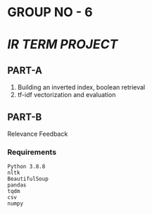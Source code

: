# GROUP NO - 6

#  _IR TERM PROJECT_  


## PART-A

1) Building an inverted index, boolean retrieval
2) tf-idf vectorization and evaluation

## PART-B

Relevance Feedback


### Requirements
	Python 3.8.8
	nltk
	BeautifulSoup
	pandas
	tqdm
	csv
	numpy
	
